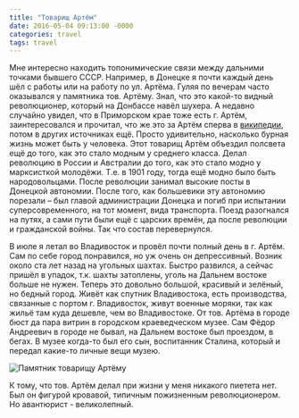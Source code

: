 ```yaml
---
title: "Товарищ Артём"
date: 2016-05-04 09:13:00 -0000
categories: travel
tags: travel
---
```


Мне интересно находить топонимические связи между дальними точками бывшего СССР. Например, в Донецке я почти каждый день шёл с работы или на работу по ул. Артёма. Гуляя по вечерам часто оказывался у памятника тов. Артёму. Знал, что это какой-то видный революционер, который на Донбассе навёл шухера. А недавно случайно увидел, что в Приморском крае тоже есть г. Артём, заинтересовался и прочитал, что же это за Артём сперва в <a href="https://ru.wikipedia.org/wiki/%D0%A1%D0%B5%D1%80%D0%B3%D0%B5%D0%B5%D0%B2,_%D0%A4%D1%91%D0%B4%D0%BE%D1%80_%D0%90%D0%BD%D0%B4%D1%80%D0%B5%D0%B5%D0%B2%D0%B8%D1%87 ">википедии</a>, потом в других источниках ещё. Просто удивительно, насколько бурная жизнь может быть у человека. Этот товарищ Артём объездил полсвета ещё до того, как это стало модным у среднего класса. Делал революцию в России и Австралии до того, как это стало модно у марксисткой молодёжи. Т.е. в 1901 году, тогда ещё модно было быть народовольцами. После революции занимал высокие посты в Донецкой автономии. После того, как большевики эту автономию порезали – был главой администрации Донецка и погиб при испытании суперсовременного, на тот момент, вида транспорта. Поезд разогнался на путях, а сами пути были ещё с царских времён, да после революции и гражданской войны. Так что состав перевернулся.

В июле я летал во Владивосток и провёл почти полный день в г. Артём. Сам по себе город понравился, но уж очень он депрессивный. Возник около ста лет назад на угольных шахтах. Быстро развился, а сейчас пришёл в упадок, т.к. шахты затоплены, уголь на Дальнем востоке больше не нужен. Теперь это довольно большой, красивый и зелёный, но бедный город. Живёт как спутник Владивостока, есть производства, связанные с портом г. Владивосток, живут военные моряки, так как жильё там куда дешевле, чем во Владивостоке. От тов. Артёма в городе бюст да пара витрин в городском краеведческом музее. Сам Фёдор Андреевич в городе не бывал, на Дальнем востоке был проездом, в бегах. В музее когда-то был его сын, воспитанник Сталина, который и передал какие-то личные вещи музею.

![Памятник товарищу Артёму](http://2nature.me/files/artem.jpg)

К тому, что тов. Артём делал при жизни у меня никакого пиетета нет. Был он фигурой кровавой, типичным пожизненным революционером. Но авантюрист - великолепный.